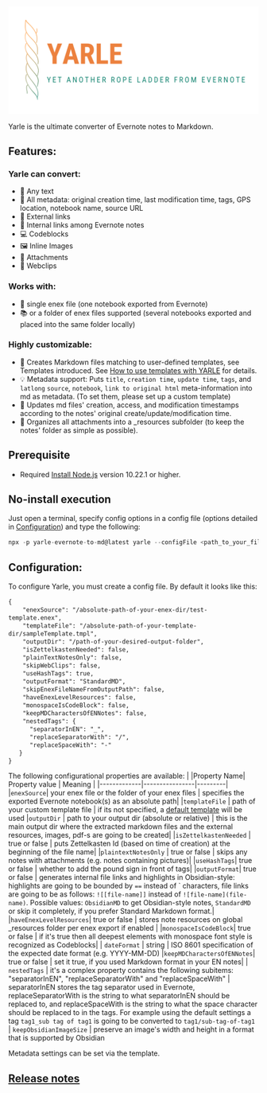 
![logo](screens/yarle-logo.png)

Yarle is the ultimate converter of Evernote notes to Markdown.

## Features:

### Yarle can convert:
- :memo: Any text
- :memo: All metadata: original creation time, last modification time, tags, GPS location, notebook name, source URL 
- :link: External links
- :link: Internal links among Evernote notes
- :computer: Codeblocks
- :framed_picture: Inline Images
- :paperclip: Attachments
- :page_facing_up: Webclips

### Works with: 
- :notebook: single enex file (one notebook exported from Evernote)
- :books: or a folder of enex files supported (several notebooks exported and placed into the same folder locally)

### Highly customizable: 


- :rocket: Creates Markdown files matching to user-defined templates, see Templates introduced. See [How to use templates with YARLE](Templates.md) for details.
- :bulb: Metadata support: Puts `title`, `creation time`, `update time`, `tags`, and `latlong` `source`, `notebook`, `link to original html` meta-information into md as metadata. (To set them, please set up a custom template)
- :hammer: Updates md files' creation, access, and modification timestamps according to the notes' original create/update/modification time.
- :hammer: Organizes all attachments into a _resources subfolder (to keep the notes' folder as simple as possible).

## Prerequisite

 - Required [Install Node.js](https://nodejs.org/en/download/) version 10.22.1 or higher.

## No-install execution
Just open a terminal, specify config options in a config file (options detailed in [Configuration](#Configuration)) and type the following:

```javascript
npx -p yarle-evernote-to-md@latest yarle --configFile <path_to_your_file e.g. ./config.json>
```

## Configuration:

To configure Yarle, you must create a config file. By default it looks like this:

```
{
    "enexSource": "/absolute-path-of-your-enex-dir/test-template.enex",
    "templateFile": "/absolute-path-of-your-template-dir/sampleTemplate.tmpl",
    "outputDir": "/path-of-your-desired-output-folder",
    "isZettelkastenNeeded": false,
    "plainTextNotesOnly": false,
    "skipWebClips": false,
    "useHashTags": true,
    "outputFormat": "StandardMD",
    "skipEnexFileNameFromOutputPath": false,
    "haveEnexLevelResources": false,
    "monospaceIsCodeBlock": false,
    "keepMDCharactersOfENNotes": false,
    "nestedTags": {
      "separatorInEN": "_",
      "replaceSeparatorWith": "/",
      "replaceSpaceWith": "-"
   }
}
```
The following configurational properties are available:
|
|Property Name| Property value | Meaning |
|-------------|----------------|---------|
|```enexSource```| your enex file or the folder of your enex files | specifies the exported Evernote notebook(s) as an absolute path|
|```templateFile``` | path of your custom template file | if its not specified, a [default template](https://github.com/akosbalasko/yarle/blob/master/src/utils/templates/default-template.ts) will be used
|```outputDir``` | path to your output dir (absolute or relative) | this is the main output dir where the extracted markdown files and the external resources, images, pdf-s are going to be created|
|```isZettelkastenNeeded``` |  true or false | puts Zettelkasten Id (based on time of creation) at the beginning of the file name|
|```plaintextNotesOnly``` |  true or false | skips any notes with attachments (e.g. notes containing pictures)|
|```useHashTags```|  true or false | whether to add the pound sign in front of tags|
|```outputFormat```|  true or false | generates internal file links and highlights in Obsidian-style: highlights are going to be bounded by `==` instead of \` characters, file links are going to be as follows: `![[file-name]]` instead of `![file-name](file-name)`. Possible values: `ObsidianMD` to get Obsidian-style notes, `StandardMD` or skip it completely, if you prefer Standard Markdown format.|
|```haveEnexLevelResources```|  true or false | stores note resources on global _resources folder per enex export if enabled |
|```monospaceIsCodeBlock```| true or false | if it's true then all deepest elements with monospace font style is recognized as Codeblocks|
| ```dateFormat``` | string | ISO 8601 specification of the expected date format (e.g. YYYY-MM-DD)
|```keepMDCharactersOfENNotes```| true or false | set it true, if you used Markdown format in your EN notes|
| ```nestedTags``` | it's a complex property contains the following subitems: "separatorInEN", "replaceSeparatorWith" and  "replaceSpaceWith" | separatorInEN stores the tag separator used in Evernote, replaceSeparatorWith is the string to what separatorInEN should be replaced to, and replaceSpaceWith is the string to what the space character should be replaced to in the tags. For example using the default settings a tag ```tag1_sub tag of tag1``` is going to be converted to ```tag1/sub-tag-of-tag1```
| ```keepObsidianImageSize``` | preserve an image's width and height in a format that is supported by Obsidian


Metadata settings can be set via the template.

## [Release notes](https://github.com/akosbalasko/yarle/wiki/Release-notes)
